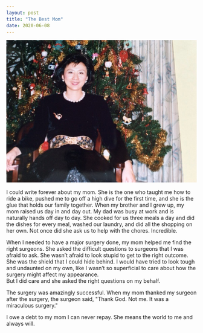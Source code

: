 ```yaml
---
layout: post
title: "The Best Mom"
date: 2020-06-08
---
```


<p><img src="/static/img/mom.jpeg" width="650"/></p>

<p>I could write forever about my mom.   
			She is the one who taught me how to ride a bike, pushed me to go off a high dive for the first time,
			and she is the glue that holds our family together.  When my brother and I grew up, my mom raised us day in and day 
			out.  My dad was busy at work and is naturally hands off day to day.  She cooked for us 
			three meals a day and did the dishes for every meal, washed our laundry, and did all the shopping on her own.  
			Not once did she ask us to help with the chores.  Incredible.
		</p>
		

<p>

When I needed to have a major surgery done, my mom helped me find the right surgeons. She asked the difficult questions to surgeons that I was afraid to ask. She wasn’t afraid to look stupid to get to the right outcome.   She was the shield that I could hide behind.  I would have tried to look tough 
and undaunted on my own, like I wasn’t so superficial to care about how the surgery might affect my appearance.  
But I did care and she asked the right questions on my behalf.

   
</p>
<p>
</p>
The surgery was amazingly successful.  When my mom thanked my surgeon after the surgery, the surgeon said, "Thank God. Not me.  It was a 
miraculous surgery."  

<p>
			I owe a debt to my mom I can never repay.  She means the world to me and always will.
</p>
									
		